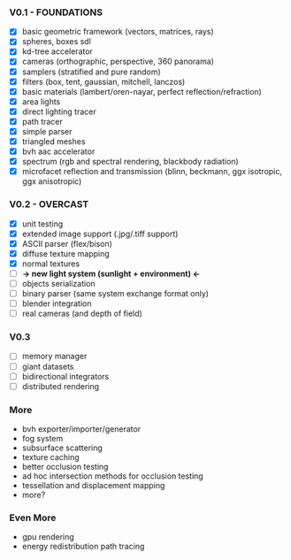 ### V0.1 - FOUNDATIONS ###
- [x] basic geometric framework (vectors, matrices, rays)
- [x] spheres, boxes sdl
- [x] kd-tree accelerator
- [x] cameras (orthographic, perspective, 360 panorama)
- [x] samplers (stratified and pure random)
- [x] filters (box, tent, gaussian, mitchell, lanczos)
- [x] basic materials (lambert/oren-nayar, perfect reflection/refraction)
- [x] area lights
- [x] direct lighting tracer
- [x] path tracer
- [x] simple parser
- [x] triangled meshes
- [x] bvh aac accelerator
- [x] spectrum (rgb and spectral rendering, blackbody radiation)
- [x] microfacet reflection and transmission (blinn, beckmann, ggx isotropic, ggx anisotropic)

### V0.2  - OVERCAST ###
- [x] unit testing
- [x] extended image support (.jpg/.tiff support)
- [x] ASCII parser (flex/bison)
- [x] diffuse texture mapping
- [x] normal textures
- [ ] **-> new light system (sunlight + environment) <-**
- [ ] objects serialization
- [ ] binary parser (same system exchange format only)
- [ ] blender integration
- [ ] real cameras (and depth of field)

### V0.3 ###
- [ ] memory manager
- [ ] giant datasets
- [ ] bidirectional integrators
- [ ] distributed rendering

### More ###
- bvh exporter/importer/generator
- fog system
- subsurface scattering
- texture caching
- better occlusion testing
- ad hoc intersection methods for occlusion testing
- tessellation and displacement mapping
- more?

### Even More ###
- gpu rendering
- energy redistribution path tracing
